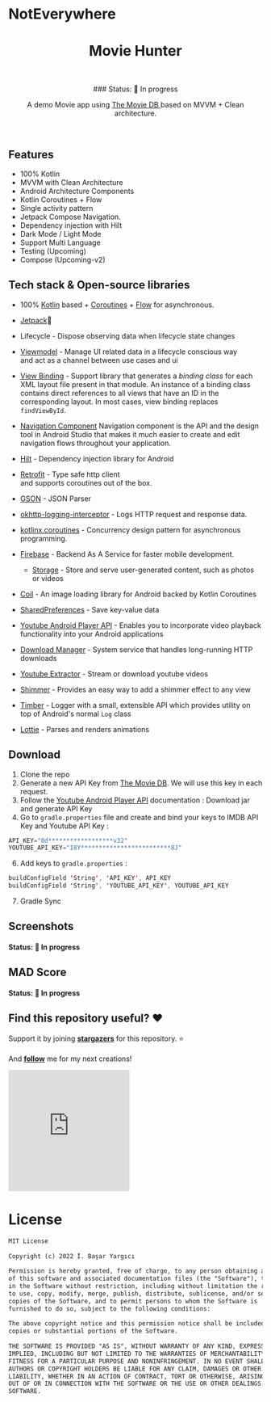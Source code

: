 # NotEverywhere
<h1 align="center">Movie Hunter</h1></br>  
<p align="center">### Status: 🚧 In progress  </p>
<p align="center">    
A demo Movie app using <a href="https://www.themoviedb.org" target="_blank"> The Movie DB </a> based on MVVM + Clean architecture.<br>  
</p>  
</br>  

## Features
* 100% Kotlin
* MVVM with Clean Architecture
* Android Architecture Components
* Kotlin Coroutines + Flow
* Single activity pattern
* Jetpack Compose Navigation.
* Dependency injection with Hilt
* Dark Mode / Light Mode
* Support Multi Language
* Testing (Upcoming)
* Compose (Upcoming-v2)

##  Tech stack & Open-source libraries

- 100%  [Kotlin](https://kotlinlang.org/)  based +  [Coroutines](https://github.com/Kotlin/kotlinx.coroutines)  +  [Flow](https://kotlin.github.io/kotlinx.coroutines/kotlinx-coroutines-core/kotlinx.coroutines.flow/)  for asynchronous.
- [Jetpack](https://developer.android.com/jetpack)🚀
- Lifecycle - Dispose observing data when lifecycle state changes
- [Viewmodel](https://developer.android.com/topic/libraries/architecture/viewmodel) - Manage UI related data in a lifecycle conscious way  
  and act as a channel between use cases and ui
- [View Binding](https://developer.android.com/topic/libraries/view-binding) - Support library that generates a _binding class_ for each XML layout file present in that module. An instance of a binding class contains direct references to all views that have an ID in the corresponding layout. In most cases, view binding replaces  `findViewById`.
- [Navigation Component](https://developer.android.com/guide/navigation) Navigation component is the API and the design tool in Android Studio that makes it much easier to create and edit navigation flows throughout your application.

- [Hilt](https://developer.android.com/training/dependency-injection/hilt-android) - Dependency injection library for Android
- [Retrofit](https://square.github.io/retrofit/) - Type safe http client  
  and supports coroutines out of the box.
- [GSON](https://github.com/square/moshi) - JSON Parser
- [okhttp-logging-interceptor](https://github.com/square/okhttp/blob/master/okhttp-logging-interceptor/README.md) - Logs HTTP request and response data.
- [kotlinx.coroutines](https://github.com/Kotlin/kotlinx.coroutines) - Concurrency design pattern for asynchronous programming.
- [Firebase](https://firebase.google.com/) - Backend As A Service for faster mobile development.
  - [Storage](https://firebase.google.com/docs/storage) - Store and serve user-generated content, such as photos or videos

- [Coil](https://coil-kt.github.io/coil/) - An image loading library for Android backed by Kotlin Coroutines
- [SharedPreferences](https://developer.android.com/reference/android/content/SharedPreferences) - Save key-value data

- [Youtube Android Player API](https://developers.google.com/youtube/android/player) - Enables you to incorporate video playback functionality into your Android applications
- [Download Manager](https://developer.android.com/reference/android/app/DownloadManager) - System service that handles long-running HTTP downloads
- [Youtube Extractor](https://github.com/HaarigerHarald/android-youtubeExtractor) - Stream or download youtube videos
- [Shimmer](https://github.com/facebook/shimmer-android) - Provides an easy way to add a shimmer effect to any view
- [Timber](https://github.com/JakeWharton/timber) - Logger with a small, extensible API which provides utility on top of Android's normal  `Log` class
- [Lottie](https://github.com/facebook/shimmer-android) - Parses and renders animations

## Download

1. Clone the repo
2. Generate a new API Key from [The Movie DB](https://www.themoviedb.org/settings/api). We will use this key in each request.
3. Follow the [Youtube Android Player API](https://developers.google.com/youtube/android/player) documentation : Download jar and generate API Key
4. Go to `gradle.properties` file and create and bind your keys to IMDB API Key and Youtube API Key :
 ```kotlin
 API_KEY="0d******************v32" 
 YOUTUBE_API_KEY="I8Y*************************8J"  
```  
6. Add keys to `gradle.properties` :
 ```kotlin
 buildConfigField 'String', 'API_KEY', API_KEY 
 buildConfigField 'String', 'YOUTUBE_API_KEY', YOUTUBE_API_KEY  
```  
7. Gradle Sync

## Screenshots

#### Status: 🚧 In progress

<!--   
<p align="center">  
<img src=".gif" width="32%"/>  
<img src=".gif" width="32%"/>  
<img src=".gif" width="32%"/>  
</p>  
 -->  


## MAD Score
#### Status: 🚧 In progress



## Find this repository useful? :heart:
Support it by joining __[stargazers](https://github.com/basarYargici/movie-hunt/stargazers)__ for this repository. :star: <br>  
And __[follow](https://github.com/basarYargici)__ me for my next creations!

<iframe src="https://giphy.com/embed/ZBVhKIDgts1eHYdT7u" width="240" height="240" frameBorder="0" class="giphy-embed" allowFullScreen></iframe><p><a href="https://giphy.com/gifs/Grittv-cowboy-salute-john-wayne-ZBVhKIDgts1eHYdT7u"></a></p>

# License
```xml  
MIT License  
  
Copyright (c) 2022 İ. Başar Yargıcı  
  
Permission is hereby granted, free of charge, to any person obtaining a copy  
of this software and associated documentation files (the "Software"), to deal  
in the Software without restriction, including without limitation the rights  
to use, copy, modify, merge, publish, distribute, sublicense, and/or sell  
copies of the Software, and to permit persons to whom the Software is  
furnished to do so, subject to the following conditions:  
  
The above copyright notice and this permission notice shall be included in all  
copies or substantial portions of the Software.  
  
THE SOFTWARE IS PROVIDED "AS IS", WITHOUT WARRANTY OF ANY KIND, EXPRESS OR  
IMPLIED, INCLUDING BUT NOT LIMITED TO THE WARRANTIES OF MERCHANTABILITY,  
FITNESS FOR A PARTICULAR PURPOSE AND NONINFRINGEMENT. IN NO EVENT SHALL THE  
AUTHORS OR COPYRIGHT HOLDERS BE LIABLE FOR ANY CLAIM, DAMAGES OR OTHER  
LIABILITY, WHETHER IN AN ACTION OF CONTRACT, TORT OR OTHERWISE, ARISING FROM,  
OUT OF OR IN CONNECTION WITH THE SOFTWARE OR THE USE OR OTHER DEALINGS IN THE  
SOFTWARE.  
```
